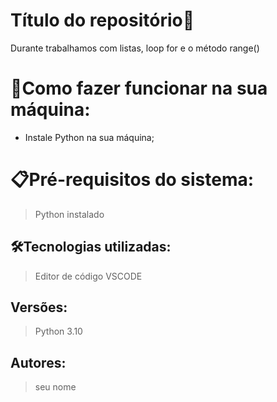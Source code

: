 # Título do repositório🚀

Durante trabalhamos com listas, loop for e o método range()

# 🔌Como fazer funcionar na sua máquina:

- Instale Python na sua máquina;


# 📋Pré-requisitos do sistema:

> Python instalado


## 🛠️Tecnologias utilizadas:

> Editor de código
> VSCODE

## Versões:

> Python 3.10


## Autores:

> seu nome 
